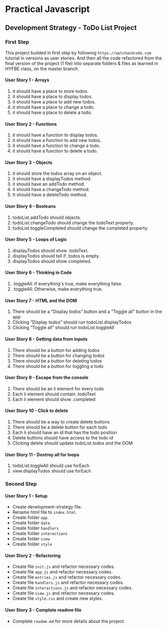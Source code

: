# Practical Javascript

## Development Strategy - ToDo List Project

### First Step

This project builded in first step by following `https://watchandcode.com` tutorial in versions as user stories. And then all the code refactored from the final version of the project (1 file) into separate folders & files as learned in HYFBE class, on the master branch.

#### User Story 1 - Arrays

1. it should have a place to store todos.
1. it should have a place to display todos.
1. it should have a place to add new todos.
1. it should have a place to change a todo.
1. it should have a place to delete a todo.

#### User Story 2 - Functions

1. it should have a function to display todos.
1. it should have a function to add new todos.
1. it should have a function to change a todo.
1. it should have a function to delete a todo.

#### User Story 3 - Objects

1. it should store the todos array on an object.
1. it should have a displayTodos method.
1. it should have an addTodo method.
1. it should have a changeTodo method.
1. It should have a deleteTodo method.

#### User Story 4 - Booleans

1. todoList.addTodo should objects.
1. todoList.changeTodo should change the todoText property.
1. todoList.toggleCompleted should change the completed property.

#### User Story 5 - Loops of Logic

1. displayTodos should show .todoText.
1. displayTodos should tell if .todos is empty.
1. displayTodos should show completed.

#### User Story 6 - Thinking in Code

1. .toggleAll: If everything's true, make everything false.
1. .toggleAll: Otherwise, make everything true.

#### User Story 7 - HTML and the DOM

1. There should be a “Display todos” button and a “Toggle all” button in the app
1. Clicking “Display todos” should run todoList.displayTodos
1. Clicking “Toggle all” should run todoList.toggleAll

#### User Story 8 - Getting data from inputs

1. There should be a button for adding todos 
1. There should be a button for changing todos
1. There should be a button for deleting todos 
1. There should be a button for toggling a todo 

#### User Story 9 - Escape from the console 

1. There should be an li element for every todo 
1. Each li element should contain .todoText 
1. Each li element should show .completed 

#### User Story 10 - Click to delete 

1. There should be a way to create delete buttons 
1. There should be a delete button for each todo 
1. Each li should have an id that has the todo position 
1. Delete buttons should have access to the todo id 
1. Clicking delete should update todoList.todos and the DOM 

#### User Story 11 - Destroy all for loops 

1. todoList.toggleAll should use forEach  
1. view.displayTodos should use forEach

### Second Step

#### User Story 1 - Setup

- Create development-strategy file.
- Rename html file to `index.html`.
- Create folder `app`
- Create folder `data`
- Create folder `handlers`
- Create folder `interactions`
- Create folder `view`
- Create folder `style`

#### User Story 2 - Refactoring

- Create file `init.js` and refactor necessary codes.
- Create file `app.js` and refactor necessary codes.
- Create file `entries.js` and refactor necessary codes.
- Create file `handlers.js` and refactor necessary codes.
- Create file `interactions.js` and refactor necessary codes.
- Create file `view.js` and refactor necessary codes.
- Create file `style.css` and create new styles.

#### User Story 3 - Complete readme file

* Complete `readme.md` for more details about the project.